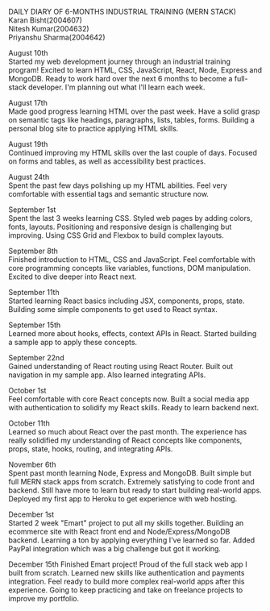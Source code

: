 
DAILY DIARY OF 6-MONTHS INDUSTRIAL TRAINING
(MERN STACK)    
Karan Bisht(2004607)     
Nitesh Kumar(2004632)    
Priyanshu Sharma(2004642)     

August 10th  
Started my web development journey through an industrial training program!
Excited to learn HTML, CSS, JavaScript, React, Node, Express and MongoDB.
Ready to work hard over the next 6 months to become a full-stack developer. I'm
planning out what I'll learn each week.

August 17th  
Made good progress learning HTML over the past week. Have a solid grasp on
semantic tags like headings, paragraphs, lists, tables, forms. Building a personal
blog site to practice applying HTML skills.

August 19th  
Continued improving my HTML skills over the last couple of days. Focused on
forms and tables, as well as accessibility best practices.

August 24th   
Spent the past few days polishing up my HTML abilities. Feel very comfortable
with essential tags and semantic structure now.

September 1st  
Spent the last 3 weeks learning CSS. Styled web pages by adding colors, fonts,
layouts. Positioning and responsive design is challenging but improving. Using
CSS Grid and Flexbox to build complex layouts.

September 8th   
Finished introduction to HTML, CSS and JavaScript. Feel comfortable with core
programming concepts like variables, functions, DOM manipulation. Excited to
dive deeper into React next. 

September 11th    
Started learning React basics including JSX, components, props, state. Building
some simple components to get used to React syntax.

September 15th   
Learned more about hooks, effects, context APIs in React. Started building a
sample app to apply these concepts.

September 22nd   
Gained understanding of React routing using React Router. Built out navigation
in my sample app. Also learned integrating APIs.

October 1st   
Feel comfortable with core React concepts now. Built a social media app with
authentication to solidify my React skills. Ready to learn backend next.

October 11th   
Learned so much about React over the past month. The experience has really 
solidified my understanding of React concepts like components, props, state, 
hooks, routing, and integrating APIs.

November 6th   
Spent past month learning Node, Express and MongoDB. Built simple but full
MERN stack apps from scratch. Extremely satisfying to code front and backend.
Still have more to learn but ready to start building real-world apps. Deployed my
first app to Heroku to get experience with web hosting.

December 1st   
Started 2 week "Emart" project to put all my skills together. Building an
ecommerce site with React front end and Node/Express/MongoDB backend.
Learning a ton by applying everything I've learned so far. Added PayPal
integration which was a big challenge but got it working.

December 15th
Finished Emart project! Proud of the full stack web app I built from scratch.
Learned new skills like authentication and payments integration. Feel ready to
build more complex real-world apps after this experience. Going to keep
practicing and take on freelance projects to improve my portfolio.

